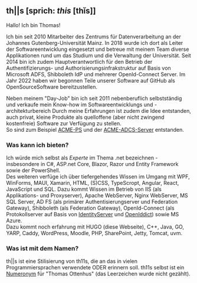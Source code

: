 

## th||s [sprich: *this* [thĭs]]

Hallo! Ich bin Thomas!

Ich bin seit 2010 Mitarbeiter des Zentrums für Datenverarbeitung an der Johannes Gutenberg-Universität Mainz.
In 2018 wurde ich dort als Leiter der Softwareentwicklung eingesetzt und betreue mit meinem Team diverse Applikationen rund um das Studium und die Verwaltung der Universität.
Seit 2014 bin ich zudem Hauptverantwortlich für den Betrieb der Authentifizierungs- und Authorisierungsinfrakstruktur auf Basis von Microsoft ADFS, Shibboleth IdP und mehrerer OpenId-Connect Server.
Im Jahr 2022 haben wir begonnen Teile unserer Software auf GitHub als OpenSourceSoftware bereitzustellen.

Neben meinem "Day-Job" bin ich seit 2011 nebenberuflich selbstständig und verkaufe mein Know-how im Softwareentwicklungs und -architekturbereich
Durch meine Erfahrungen ist zudem die Idee entstanden, auch privat, kleine Produkte als quelloffene (aber nicht zwingend kostenfreie) Software zur Verfügung zu stellen.  
So sind zum Beispiel [ACME-PS](/products/acme-ps/) und der [ACME-ADCS-Server](/products/acme-adcs-server/) entstanden.


### Was kann ich bieten?

Ich würde mich selbst als _Experte_ im Thema .net bezeichnen - insbesondere in C#, ASP.net Core, Blazor, Razor und Entity Framework sowie der PowerShell.  
Des weiteren verfüge ich über tiefergehendes Wissen im Umgang mit WPF, WinForms, MAUI, Xamarin, HTML, (S)CSS, TypeScropt, Angular, React, JavaScript und SQL.
Dazu kommt Wissen im Betrieb von IIS (als Applikations- und Proxyserver), Apache WebServer, Nginx WebServer, MS SQL Server, AD FS (als primärer Authentisierungserver und Federation Gateway), Shibboleth (als Federation Gateway), OpenId-Connect (als Protokollserver auf Basis von [IdentityServer](https://github.com/Duende/) und [OpenIddict](https://github.com/OpenIddict)) sowie MS Azure.  
Dazu kommt noch erfahrung mit HUGO (diese Webseite), C++, Java, GO, YARP, Caddy, WordPress, Moodle, PHP, SharePoint, Jetty, Tomcat, uvm.


### Was ist mit dem Namen?

th||s ist eine Stilisierung von th11s, die an das in vielen Programmiersprachen verwendete ODER erinnern soll.
th11s selbst ist ein [Numeronym](https://de.wikipedia.org/wiki/Numeronym) für "Thomas Ottenhus" (das Leerzeichen wurde nicht gezählt).